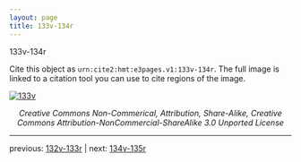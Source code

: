 ```yaml
---
layout: page
title: 133v-134r
---
```


133v-134r

Cite this object as `urn:cite2:hmt:e3pages.v1:133v-134r`.  The full image is linked to a citation tool you can use to cite regions of the image.

[![133v](http://www.homermultitext.org/iipsrv?IIIF=/project/homer/pyramidal/deepzoom/hmt/e3bifolio/v1/E3_133v_134r.tif/full/800,/0/default.jpg)](http://www.homermultitext.org/ict2/?urn=urn:cite2:hmt:e3bifolio.v1:E3_133v_134r) 

<p style="text-align: center; font-style: italic;">Creative Commons Non-Commerical, Attribution, Share-Alike, Creative Commons Attribution-NonCommercial-ShareAlike 3.0 Unported License</p>

---

previous: [132v-133r](../132v-133r/) | next: [134v-135r](../134v-135r/)